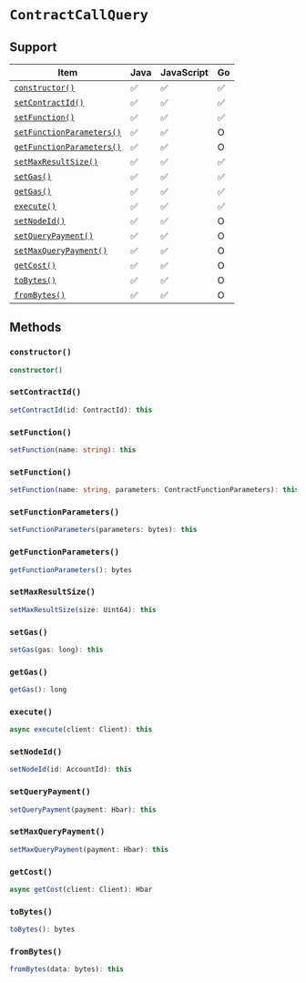 # `ContractCallQuery`

## Support

| Item | Java | JavaScript | Go
| - | - | - | - |
| [`constructor()`](#constructor) | ✅ | ✅ | ✅
| [`setContractId()`](#setContractId) | ✅ | ✅ | ✅
| [`setFunction()`](#setfunction) | ✅ | ✅ | ✅
| [`setFunctionParameters()`](#setfunctionparameters) | ✅ | ✅ | O
| [`getFunctionParameters()`](#getfunctionparameters) | ✅ | ✅ | O
| [`setMaxResultSize()`](#setMaxResultSize) | ✅ | ✅ | ✅
| [`setGas()`](#setgas) | ✅ | ✅ | ✅
| [`getGas()`](#getgas) | ✅ | ✅ | ✅
| [`execute()`](#execute) | ✅ | ✅ | ✅
| [`setNodeId()`](#setnodeid) | ✅ | ✅ | O
| [`setQueryPayment()`](#setquerypayment) | ✅ | ✅ | O  
| [`setMaxQueryPayment()`](#setmaxquerypayment) | ✅ | ✅ | O
| [`getCost()`](#getcost) | ✅ | ✅ | O
| [`toBytes()`](#tobytes) | ✅ | ✅ | O
| [`fromBytes()`](#frombytes) | ✅ | ✅ | O

## Methods

### `constructor()`

```typescript
constructor()
```

### `setContractId()`

```typescript
setContractId(id: ContractId): this
```

### `setFunction()`

```typescript
setFunction(name: string): this
```

### `setFunction()`

```typescript
setFunction(name: string, parameters: ContractFunctionParameters): this
```

### `setFunctionParameters()`

```typescript
setFunctionParameters(parameters: bytes): this
```

### `getFunctionParameters()`

```typescript
getFunctionParameters(): bytes
```

### `setMaxResultSize()`

```typescript
setMaxResultSize(size: Uint64): this
```

### `setGas()`

```typescript
setGas(gas: long): this
```

### `getGas()`

```typescript
getGas(): long
```

### `execute()`

```typescript
async execute(client: Client): this
```

### `setNodeId()`

```typescript
setNodeId(id: AccountId): this
```

### `setQueryPayment()`

```typescript
setQueryPayment(payment: Hbar): this
```

### `setMaxQueryPayment()`

```typescript
setMaxQueryPayment(payment: Hbar): this
```

### `getCost()`

```typescript
async getCost(client: Client): Hbar
```

### `toBytes()`

```typescript
toBytes(): bytes
```

### `fromBytes()`

```typescript
fromBytes(data: bytes): this
```
